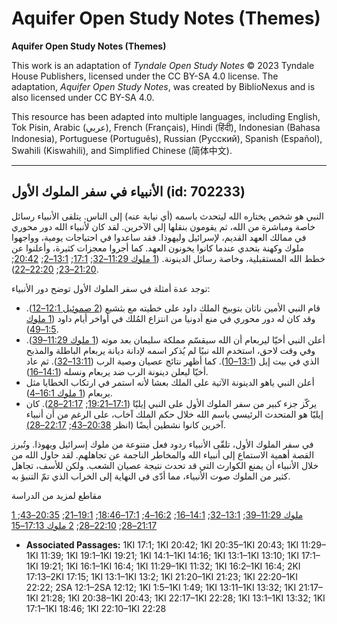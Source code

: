 # Aquifer Open Study Notes (Themes)

**Aquifer Open Study Notes (Themes)**

This work is an adaptation of *Tyndale Open Study Notes* © 2023 Tyndale House Publishers, licensed under the CC BY\-SA 4\.0 license. The adaptation, *Aquifer Open Study Notes*, was created by BiblioNexus and is also licensed under CC BY\-SA 4\.0\.

This resource has been adapted into multiple languages, including English, Tok Pisin, Arabic (عربي), French (Français), Hindi (हिंदी), Indonesian (Bahasa Indonesia), Portuguese (Português), Russian (Русский), Spanish (Español), Swahili (Kiswahili), and Simplified Chinese (简体中文).



--------------------------------

## الأنبياء في سفر الملوك الأول (id: 702233)

النبي هو شخص يختاره الله ليتحدث باسمه (أي نيابة عنه) إلى الناس. يتلقى الأنبياء رسائل خاصة ومباشرة من الله، ثم يقومون بنقلها إلى الآخرين. لقد كان لأنبياء الله دور محوري في ممالك العهد القديم، لإسرائيل وليهوذا. فقد ساعدوا في احتياجات يومية، وواجهوا ملوك وكهنة بتحدي عندما كانوا يخونون العهد. كما أجروا معجزات كثيرة، وأعلنوا عن خطط الله المستقبلية، وخاصة رسائل الدينونة. ([1 ملوك 11:29–32](https://ref.ly/1Kgs11:29-1Kgs11:32); [17:1](https://ref.ly/1Kgs17:1); [13:1–2](https://ref.ly/1Kgs13:1-1Kgs13:2); [20:42](https://ref.ly/1Kgs20:42); [21:20–23](https://ref.ly/1Kgs21:20-1Kgs21:23); [22:20–22](https://ref.ly/1Kgs22:20-1Kgs22:22)).

توجد عدة أمثلة في سفر الملوك الأول توضح دور الأنبياء:

* قام النبي الأمين ناثان بتوبيخ الملك داود على خطيته مع بثشبع ([2 صموئيل 12:1–12](https://ref.ly/2Sam12:1-2Sam12:12)). 
وقد كان له دور محوري في منع أدونيا من انتزاع المُلك في أواخر أيام داود ([1 ملوك 1:5–49](https://ref.ly/1Kgs1:5-1Kgs1:49)).
* أعلن النبي أخيّا ليربعام أن الله سيقسّم مملكة سليمان بعد موته ([1 ملوك 11:29–39](https://ref.ly/1Kgs11:29-1Kgs11:39)). وفي وقت لاحق، استخدم الله نبيًا لم يُذكر اسمه لإدانة ديانة يربعام الباطلة والمذبح الذي في بيت إيل ([13:1–10](https://ref.ly/1Kgs13:1-1Kgs13:10)). كما أظهر نتائج عصيان وصية الرب ([13:11–32](https://ref.ly/1Kgs13:11-1Kgs13:32)). ثم عاد أخيّا ليعلن دينونة الرب ضد يربعام ونسله ([14:1–16](https://ref.ly/1Kgs14:1-1Kgs14:16)).
* أعلن النبي ياهو الدينونة الآتية على الملك بعشا لأنه استمر في ارتكاب الخطايا مثل يربعام ([1 ملوك 16:1–4](https://ref.ly/1Kgs16:1-1Kgs16:4)).
* يركّز جزء كبير من سفر الملوك الأول على النبي إيليّا ([17:1–19:21](https://ref.ly/1Kgs17:1-1Kgs19:21); [21:17–28](https://ref.ly/1Kgs21:17-1Kgs21:28)). كان إيليّا هو المتحدث الرئيسي باسم الله خلال حكم الملك آخاب، على الرغم من أن أنبياء آخرين كانوا نشطين أيضًا (انظر [20:38–43](https://ref.ly/1Kgs20:38-1Kgs20:43); [22:17–28\)](https://ref.ly/1Kgs22:17-1Kgs22:28).

في سفر الملوك الأول، تلقّى الأنبياء ردود فعل متنوعة من ملوك إسرائيل ويهوذا. وتُبرز القصة أهمية الاستماع إلى أنبياء الله والمخاطر الناجمة عن تجاهلهم. لقد حاول الله من خلال الأنبياء أن يمنع الكوارث التي قد تحدث نتيجة عصيان الشعب. ولكن للأسف، تجاهل كثير من الملوك صوت الأنبياء، مما أدّى في النهاية إلى الخراب الذي تمّ التنبؤ به.

مقاطع لمزيد من الدراسة

[1 ملوك 11:29–39](https://ref.ly/1Kgs11:29-1Kgs11:39); [13:1–32](https://ref.ly/1Kgs13:1-1Kgs13:32); [14:1–16](https://ref.ly/1Kgs14:1-1Kgs14:16); [16:2–4](https://ref.ly/1Kgs16:2-1Kgs16:4); [17:1–18:46](https://ref.ly/1Kgs17:1-1Kgs18:46); [19:1–21](https://ref.ly/1Kgs19:1-1Kgs19:21); [20:35–43](https://ref.ly/1Kgs20:35-1Kgs20:43); [21:17–28](https://ref.ly/1Kgs21:17-1Kgs21:28); [22:10–28](https://ref.ly/1Kgs22:10-1Kgs22:28); [2 ملوك 17:13–15](https://ref.ly/2Kgs17:13-2Kgs17:15)

* **Associated Passages:** 1KI 17:1; 1KI 20:42; 1KI 20:35–1KI 20:43; 1KI 11:29–1KI 11:39; 1KI 19:1–1KI 19:21; 1KI 14:1–1KI 14:16; 1KI 13:1–1KI 13:10; 1KI 17:1–1KI 19:21; 1KI 16:1–1KI 16:4; 1KI 11:29–1KI 11:32; 1KI 16:2–1KI 16:4; 2KI 17:13–2KI 17:15; 1KI 13:1–1KI 13:2; 1KI 21:20–1KI 21:23; 1KI 22:20–1KI 22:22; 2SA 12:1–2SA 12:12; 1KI 1:5–1KI 1:49; 1KI 13:11–1KI 13:32; 1KI 21:17–1KI 21:28; 1KI 20:38–1KI 20:43; 1KI 22:17–1KI 22:28; 1KI 13:1–1KI 13:32; 1KI 17:1–1KI 18:46; 1KI 22:10–1KI 22:28

